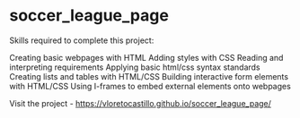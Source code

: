 # soccer_league_page

Skills required to complete this project: 

Creating basic webpages with HTML
Adding styles with CSS
Reading and interpreting requirements
Applying basic html/css syntax standards
Creating lists and tables with HTML/CSS
Building interactive form elements with HTML/CSS
Using I-frames to embed external elements onto webpages

Visit the project - https://vloretocastillo.github.io/soccer_league_page/

